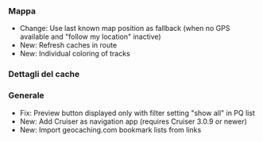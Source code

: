 ### Mappa
- Change: Use last known map position as fallback (when no GPS available and "follow my location" inactive)
- New: Refresh caches in route
- New: Individual coloring of tracks

### Dettagli del cache

### Generale
- Fix: Preview button displayed only with filter setting "show all" in PQ list
- New: Add Cruiser as navigation app (requires Cruiser 3.0.9 or newer)
- New: Import geocaching.com bookmark lists from links
